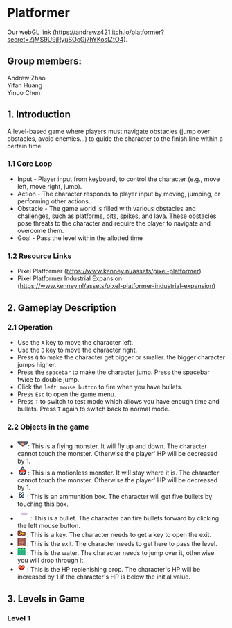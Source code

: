 # Platformer
Our webGL link (https://andrewz421.itch.io/platformer?secret=ZjMS9U9jRyuSOcGj7hYKosIZtO4).

## Group members:
Andrew Zhao <br>
Yifan Huang <br>
Yinuo Chen

## 1. Introduction
A level-based game where players must navigate obstacles (jump over obstacles, avoid enemies...) to guide the character to the finish line within a certain time.

### 1.1 Core Loop
- Input - Player input from keyboard, to control the character (e.g., move left, move right, jump).
- Action - The character responds to player input by moving, jumping, or performing other actions.
- Obstacle - The game world is filled with various obstacles and challenges, such as platforms, pits, spikes, and lava. These obstacles pose threats to the character and require the player to navigate and overcome them.
- Goal - Pass the level within the allotted time

### 1.2 Resource Links
- Pixel Platformer (https://www.kenney.nl/assets/pixel-platformer)
- Pixel Platformer Industrial Expansion (https://www.kenney.nl/assets/pixel-platformer-industrial-expansion)

## 2. Gameplay Description

### 2.1 Operation
- Use the `A` key to move the character left.
- Use the `D` key to move the character right.
- Press `Q` to make the character get bigger or smaller. the bigger character jumps higher.
- Press the `spacebar` to make the character jump. Press the spacebar twice to double jump.
- Click the `left mouse button` to fire when you have bullets.
- Press `Esc` to open the game menu.
- Press `T` to switch to test mode which allows you have enough time and bullets. Press `T` again to switch back to normal mode.

### 2.2 Objects in the game
- ![Bat](Assets/Textures/kenney_pixel-platformer/Characters/character_0025.png): This is a flying monster. It will fly up and down. The character cannot touch the monster. Otherwise the player' HP will be decreased by 1.
- ![Bot](Assets/Textures/kenney_pixel-platformer/Characters/character_0016.png): This is a motionless monster. It will 
stay where it is. The character cannot touch the monster. Otherwise the player' HP will be decreased by 1.
- ![Ammunition](Assets/Textures/kenney_pixel-platformer/Tiles/tile_0159.png) : This is an ammunition box. The character will get five bullets by touching this box.
- <img src="Assets/Textures/kenney_platformer-art-requests/Tiles/laserPurple.png" alt="bullet" width="30"/>: This is a bullet. The character can fire bullets forward by clicking the left mouse button.
- ![Key](Assets/Textures/kenney_pixel-platformer/Tiles/tile_0027.png) : This is a key. The character needs to get a key to open the exit.
- ![Exit](Assets/Textures/kenney_pixel-platformer/Tiles/tile_0150.png) : This is the exit. The character needs to get here to pass the level.
- ![Water](Assets/Textures/kenney_pixel-platformer-industrial-expansion/Tiles/tile_0029.png ) : This is the water. The character needs to jump over it, otherwise you will drop through it.
- ![HP](Assets/Textures/kenney_pixel-platformer/Tiles/tile_0044.png) : This is the HP replenishing prop. The character's HP will be increased by 1 if the character's HP is below the initial value.

## 3. Levels in Game

### Level 1
